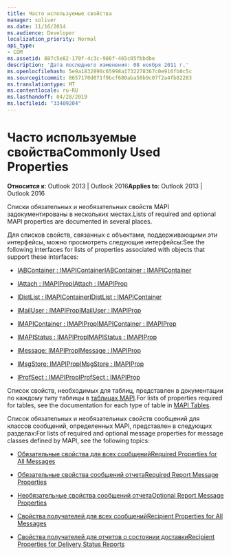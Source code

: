 ```yaml
---
title: Часто используемые свойства
manager: soliver
ms.date: 11/16/2014
ms.audience: Developer
localization_priority: Normal
api_type:
- COM
ms.assetid: 887c5e82-170f-4c3c-986f-465c05fbbdbe
description: 'Дата последнего изменения: 08 ноября 2011 г.'
ms.openlocfilehash: 5e9a1832890c65998a1732278367c0e916fb0c5c
ms.sourcegitcommit: 8657170d071f9bcf680aba50b9c07f2a4fb82283
ms.translationtype: MT
ms.contentlocale: ru-RU
ms.lasthandoff: 04/28/2019
ms.locfileid: "33409204"
---
```

# <a name="commonly-used-properties"></a><span data-ttu-id="b9b06-103">Часто используемые свойства</span><span class="sxs-lookup"><span data-stu-id="b9b06-103">Commonly Used Properties</span></span>

 
  
<span data-ttu-id="b9b06-104">**Относится к**: Outlook 2013 | Outlook 2016</span><span class="sxs-lookup"><span data-stu-id="b9b06-104">**Applies to**: Outlook 2013 | Outlook 2016</span></span> 
  
<span data-ttu-id="b9b06-105">Списки обязательных и необязательных свойств MAPI задокументированы в нескольких местах.</span><span class="sxs-lookup"><span data-stu-id="b9b06-105">Lists of required and optional MAPI properties are documented in several places.</span></span>
  
<span data-ttu-id="b9b06-106">Для списков свойств, связанных с объектами, поддерживающими эти интерфейсы, можно просмотреть следующие интерфейсы:</span><span class="sxs-lookup"><span data-stu-id="b9b06-106">See the following interfaces for lists of properties associated with objects that support these interfaces:</span></span>
  
- [<span data-ttu-id="b9b06-107">IABContainer : IMAPIContainer</span><span class="sxs-lookup"><span data-stu-id="b9b06-107">IABContainer : IMAPIContainer</span></span>](iabcontainerimapicontainer.md)
    
- [<span data-ttu-id="b9b06-108">IAttach : IMAPIProp</span><span class="sxs-lookup"><span data-stu-id="b9b06-108">IAttach : IMAPIProp</span></span>](iattachimapiprop.md)
    
- [<span data-ttu-id="b9b06-109">IDistList : IMAPIContainer</span><span class="sxs-lookup"><span data-stu-id="b9b06-109">IDistList : IMAPIContainer</span></span>](idistlistimapicontainer.md)
    
- [<span data-ttu-id="b9b06-110">IMailUser : IMAPIProp</span><span class="sxs-lookup"><span data-stu-id="b9b06-110">IMailUser : IMAPIProp</span></span>](imailuserimapiprop.md)
    
- [<span data-ttu-id="b9b06-111">IMAPIContainer : IMAPIProp</span><span class="sxs-lookup"><span data-stu-id="b9b06-111">IMAPIContainer : IMAPIProp</span></span>](imapicontainerimapiprop.md)
    
- [<span data-ttu-id="b9b06-112">IMAPIStatus : IMAPIProp</span><span class="sxs-lookup"><span data-stu-id="b9b06-112">IMAPIStatus : IMAPIProp</span></span>](imapistatusimapiprop.md)
    
- [<span data-ttu-id="b9b06-113">IMessage: IMAPIProp</span><span class="sxs-lookup"><span data-stu-id="b9b06-113">IMessage : IMAPIProp</span></span>](imessageimapiprop.md)
    
- [<span data-ttu-id="b9b06-114">IMsgStore: IMAPIProp</span><span class="sxs-lookup"><span data-stu-id="b9b06-114">IMsgStore : IMAPIProp</span></span>](imsgstoreimapiprop.md)
    
- [<span data-ttu-id="b9b06-115">IProfSect : IMAPIProp</span><span class="sxs-lookup"><span data-stu-id="b9b06-115">IProfSect : IMAPIProp</span></span>](iprofsectimapiprop.md)
    
<span data-ttu-id="b9b06-116">Список свойств, необходимых для таблиц, представлен в документации по каждому типу таблицы в [таблицах MAPI](mapi-tables.md).</span><span class="sxs-lookup"><span data-stu-id="b9b06-116">For lists of properties required for tables, see the documentation for each type of table in [MAPI Tables](mapi-tables.md).</span></span>
  
<span data-ttu-id="b9b06-117">Список обязательных и необязательных свойств сообщений для классов сообщений, определенных MAPI, представлен в следующих разделах:</span><span class="sxs-lookup"><span data-stu-id="b9b06-117">For lists of required and optional message properties for message classes defined by MAPI, see the following topics:</span></span> 
  
- [<span data-ttu-id="b9b06-118">Обязательные свойства для всех сообщений</span><span class="sxs-lookup"><span data-stu-id="b9b06-118">Required Properties for All Messages</span></span>](required-properties-for-all-messages.md)
    
- [<span data-ttu-id="b9b06-119">Обязательные свойства сообщений отчета</span><span class="sxs-lookup"><span data-stu-id="b9b06-119">Required Report Message Properties</span></span>](required-report-message-properties.md)
    
- [<span data-ttu-id="b9b06-120">Необязательные свойства сообщений отчета</span><span class="sxs-lookup"><span data-stu-id="b9b06-120">Optional Report Message Properties</span></span>](optional-report-message-properties.md)
    
- [<span data-ttu-id="b9b06-121">Свойства получателей для всех сообщений</span><span class="sxs-lookup"><span data-stu-id="b9b06-121">Recipient Properties for All Messages</span></span>](recipient-properties-for-all-messages.md)
    
- [<span data-ttu-id="b9b06-122">Свойства получателей для отчетов о состоянии доставки</span><span class="sxs-lookup"><span data-stu-id="b9b06-122">Recipient Properties for Delivery Status Reports</span></span>](recipient-properties-for-delivery-status-reports.md)
    


